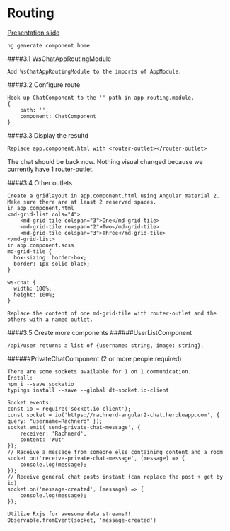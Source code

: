 # Routing
[Presentation slide](http://slides.com/rachnerd/deck-1#/3/50)
```
ng generate component home
```
####3.1 WsChatAppRoutingModule
```
Add WsChatAppRoutingModule to the imports of AppModule.
```
####3.2 Configure route
```
Hook up ChatComponent to the '' path in app-routing.module.
{
    path: '',
    component: ChatComponent
}
```
####3.3 Display the resultd
```
Replace app.component.html with <router-outlet></router-outlet>
```

The chat should be back now. Nothing visual changed because we currently have 1 router-outlet.

####3.4 Other outlets
```
Create a gridlayout in app.component.html using Angular material 2.
Make sure there are at least 2 reserved spaces.
in app.component.html
<md-grid-list cols="4">
    <md-grid-tile colspan="3">One</md-grid-tile>
    <md-grid-tile rowspan="2">Two</md-grid-tile>
    <md-grid-tile colspan="3">Three</md-grid-tile>
</md-grid-list>
in app.component.scss
md-grid-tile {
  box-sizing: border-box;
  border: 1px solid black;
}

ws-chat {
  width: 100%;
  height: 100%;
}
```

```
Replace the content of one md-grid-tile with router-outlet and the others with a named outlet.
```

####3.5 Create more components
######UserListComponent
```
/api/user returns a list of {username: string, image: string}.
```
######PrivateChatComponent (2 or more people required)
```
There are some sockets available for 1 on 1 communication.
Install:
npm i --save socketio
typings install --save --global dt~socket.io-client

Socket events:
const io = require('socket.io-client');
const socket = io('https://rachnerd-angular2-chat.herokuapp.com', { query: "username=Rachnerd" });
socket.emit('send-private-chat-message', {
    receiver: 'Rachnerd',
    content: 'Wut'
});
// Receive a message from someone else containing content and a room
socket.on('receive-private-chat-message', (message) => {
    console.log(message);
});
// Receive general chat posts instant (can replace the post + get by id)
socket.on('message-created', (message) => {
    console.log(message);
});
```
```
Utilize Rxjs for awesome data streams!!
Observable.fromEvent(socket, 'message-created')
```